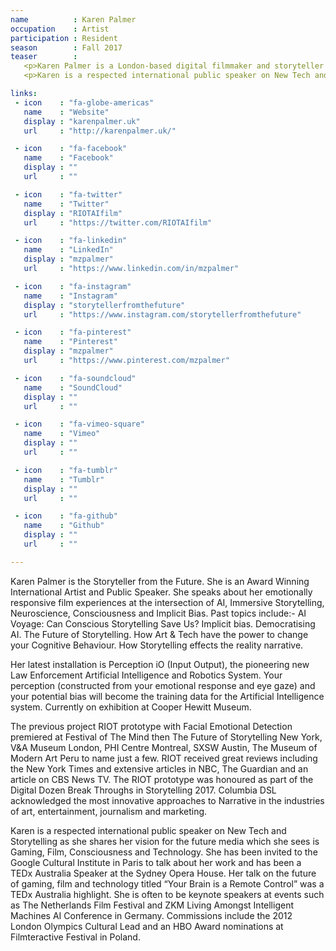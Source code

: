 ```yaml
---
name          : Karen Palmer
occupation    : Artist
participation : Resident
season        : Fall 2017
teaser        :
   <p>Karen Palmer is a London-based digital filmmaker and storyteller working with Artificial Intelligence. Her immersive films combine the genres of film, gaming, art, science and technology.</p>
   <p>Karen is a respected international public speaker on New Tech and Storytelling as she shares her vision for the future media which she sees is Gaming, Film, Consciousness and Technology.</p>

links:
 - icon    : "fa-globe-americas"
   name    : "Website"
   display : "karenpalmer.uk"
   url     : "http://karenpalmer.uk/"

 - icon    : "fa-facebook"
   name    : "Facebook"
   display : ""
   url     : ""

 - icon    : "fa-twitter"
   name    : "Twitter"
   display : "RIOTAIfilm"
   url     : "https://twitter.com/RIOTAIfilm"

 - icon    : "fa-linkedin"
   name    : "LinkedIn"
   display : "mzpalmer"
   url     : "https://www.linkedin.com/in/mzpalmer"

 - icon    : "fa-instagram"
   name    : "Instagram"
   display : "storytellerfromthefuture"
   url     : "https://www.instagram.com/storytellerfromthefuture"

 - icon    : "fa-pinterest"
   name    : "Pinterest"
   display : "mzpalmer"
   url     : "https://www.pinterest.com/mzpalmer"

 - icon    : "fa-soundcloud"
   name    : "SoundCloud"
   display : ""
   url     : ""

 - icon    : "fa-vimeo-square"
   name    : "Vimeo"
   display : ""
   url     : ""

 - icon    : "fa-tumblr"
   name    : "Tumblr"
   display : ""
   url     : ""

 - icon    : "fa-github"
   name    : "Github"
   display : ""
   url     : ""

---
```

Karen Palmer is the Storyteller from the Future. She is an Award Winning International Artist and Public Speaker. She speaks about her emotionally responsive film experiences at the intersection of AI, Immersive Storytelling, Neuroscience, Consciousness and Implicit Bias. Past topics include:- AI Voyage: Can Conscious Storytelling Save Us? Implicit bias. Democratising AI. The Future of Storytelling. How Art & Tech have the power to change your Cognitive Behaviour. How Storytelling effects the reality narrative.

Her latest installation is Perception iO (Input Output), the pioneering new Law Enforcement Artificial Intelligence and Robotics System. Your perception (constructed from your emotional response and eye gaze) and your potential bias will become the training data for the Artificial Intelligence system. Currently on exhibition at Cooper Hewitt Museum.

The previous project RIOT prototype with Facial Emotional Detection premiered at Festival of The Mind then The Future of Storytelling New York, V&A Museum London, PHI Centre Montreal, SXSW Austin, The Museum of Modern Art Peru to name just a few. RIOT received great reviews including the New York Times and extensive articles in NBC, The Guardian and an article on CBS News TV. The RIOT prototype was honoured as part of the Digital Dozen Break Throughs in Storytelling 2017. Columbia DSL acknowledged the most innovative approaches to Narrative in the industries of art, entertainment, journalism and marketing.

Karen is a respected international public speaker on New Tech and Storytelling as she shares her vision for the future media which she sees is Gaming, Film, Consciousness and Technology. She has been invited to the Google Cultural Institute in Paris to talk about her work and has been a TEDx Australia Speaker at the Sydney Opera House. Her talk on the future of gaming, film and technology titled “Your Brain is a Remote Control” was a TEDx Australia highlight. She is often to be keynote speakers at events such as The Netherlands Film Festival and ZKM Living Amongst Intelligent Machines AI Conference in Germany. Commissions include the 2012 London Olympics Cultural Lead and an HBO Award nominations at Filmteractive Festival in Poland.